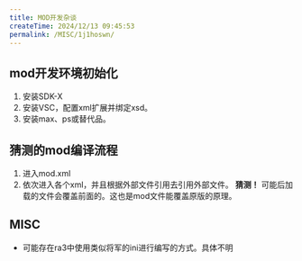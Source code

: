 ```yaml
---
title: MOD开发杂谈
createTime: 2024/12/13 09:45:53
permalink: /MISC/1j1hoswn/
---
```


## mod开发环境初始化

1. 安装SDK-X
2. 安装VSC，配置xml扩展并绑定xsd。
3. 安装max、ps或替代品。

## 猜测的mod编译流程

1. 进入mod.xml
2. 依次进入各个xml，并且根据外部文件引用去引用外部文件。
   **猜测！** 可能后加载的文件会覆盖前面的。这也是mod文件能覆盖原版的原理。

## MISC

- 可能存在ra3中使用类似将军的ini进行编写的方式。具体不明

